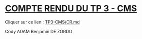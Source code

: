 

# [COMPTE RENDU DU TP 3 - CMS](/TP3%20-%20CMS/CR.md)

Cliquer sur ce lien : [TP3-CMS/CR.md](/TP3%20-%20CMS/CR.md)

Cody ADAM
Benjamin DE ZORDO